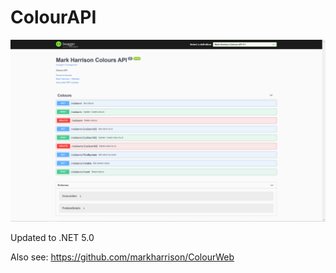 # ColourAPI

![](docs/imgColourAPI1.png)

Updated to .NET 5.0

Also see: <https://github.com/markharrison/ColourWeb>
